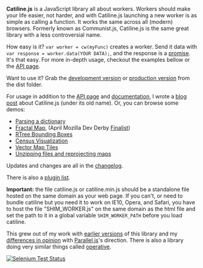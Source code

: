 __Catiline.js__ is a JavaScript library all about workers. Workers should make your life easier, not harder, and with Catiline.js launching a new worker is as simple as calling a function. It works the same across all (modern) browsers. Formerly known as Communist.js, Catiline.js is the same great library with a less controversial name.

How easy is it? `var worker = cw(myFunc)` creates a worker. Send it data with `var response = worker.data(YOUR DATA);`, and the response is a [promise](http://blogs.msdn.com/b/ie/archive/2011/09/11/asynchronous-programming-in-javascript-with-promises.aspx). It's that easy. For more in-depth usage, checkout the examples bellow or the 
<a class='navLink' id='API' href='docs/API.md'>API page</a>.

Want to use it? Grab the 
[development version](https://raw.github.com/calvinmetcalf/catiline/master/dist/catiline.js)
or [production version](https://raw.github.com/calvinmetcalf/catiline/master/dist/catiline.min.js) from the dist folder. 

For usage in addition to the <a class='navLink' id='API' href='docs/API.md'>API page</a> and <a class='navLink' id='DOCUMENTATION' href='docs/DOCUMENTATION.md'>documentation</a>, I wrote a [blog post](http://cwmma.tumblr.com/post/54338607071/making-web-workers-with-communistjs) about Catiline.js (under its old name). Or, you can browse some demos:

- [Parsing a dictionary](http://catilinejs.com/website/dict/)
- [Fractal Map](http://catilinejs.com/website/leaflet-fractal/), (April Mozilla Dev Derby [Finalist](https://hacks.mozilla.org/2013/06/announcing-the-winners-of-the-april-2013-dev-derby/))
- [RTree Bounding Boxes](http://leaflet-extras.github.io/RTree/examples/worker.html)
- [Census Visualization](http://data-otp.rhcloud.com/)
- [Vector Map Tiles](http://calvinmetcalf.github.io/vector-layers/)
- [Unzipping files and reprojecting maps](http://calvinmetcalf.github.io/shapefile-js/proj.html)

Updates and changes are all in the <a class='navLink' id='CHANGELOG' href='docs/CHANGELOG.md'>changelog</a>.

There is also a <a class='navLink' id='PLUGINS' href='docs/PLUGINS.md'>plugin list</a>.

__Important:__ the file catiline.js or catiline.min.js should be a standalone file hosted on the same domain as your web page. If you can't, or need to bundle catiline but you need it to work on IE10, Opera, and Safari, you have to host the file "SHIM_WORKER.js" on the same domain as the html file 
and set the path to it in a global variable `SHIM_WORKER_PATH` before you load catiline.

This grew out of my work with [earlier versions](https://github.com/calvinmetcalf/catiline/tree/6e920be75ab3ed9b2a36d24dd184a9945f6b4000) 
of this library and my [differences in opinion](https://gist.github.com/calvinmetcalf/6050205) with
[Parallel.js](https://github.com/adambom/parallel.js)'s direction. There is
also a library doing very similar things called [operative](https://github.com/padolsey/operative).

[![Selenium Test Status](https://saucelabs.com/browser-matrix/calvinmetcalf.svg)](https://saucelabs.com/u/calvinmetcalf)
